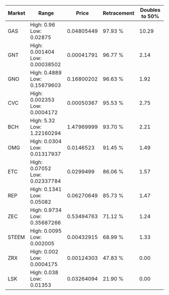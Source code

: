 | Market | Range | Price| Retracement | Doubles to 50% |
| --- | --- | --- | --- | --- |
| GAS | High: 0.96<br />Low: 0.02875 | 0.04805449 | 97.93 % | 10.29 |
| GNT | High: 0.001404<br />Low: 0.00038502 | 0.00041791 | 96.77 % | 2.14 |
| GNO | High: 0.4889<br />Low: 0.15679603 | 0.16800202 | 96.63 % | 1.92 |
| CVC | High: 0.002353<br />Low: 0.0004172 | 0.00050367 | 95.53 % | 2.75 |
| BCH | High: 5.32<br />Low: 1.22160294 | 1.47969999 | 93.70 % | 2.21 |
| OMG | High: 0.0304<br />Low: 0.01317937 | 0.0146523 | 91.45 % | 1.49 |
| ETC | High: 0.07052<br />Low: 0.02337784 | 0.0299499 | 86.06 % | 1.57 |
| REP | High: 0.1341<br />Low: 0.05082 | 0.06270649 | 85.73 % | 1.47 |
| ZEC | High: 0.9734<br />Low: 0.35687266 | 0.53494763 | 71.12 % | 1.24 |
| STEEM | High: 0.0095<br />Low: 0.002005 | 0.00432915 | 68.99 % | 1.33 |
| ZRX | High: 0.002<br />Low: 0.0004175 | 0.00124303 | 47.83 % | 0.00 |
| LSK | High: 0.038<br />Low: 0.01353 | 0.03264094 | 21.90 % | 0.00 |
